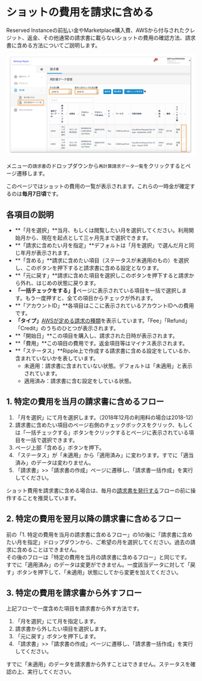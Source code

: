# ショットの費用を請求に含める

Reserved Instanceの前払い金やMarketplace購入費、AWSから付与されたクレジット、返金、その他通常の請求書に載らないショットの費用の確認方法、請求書に含める方法についてご説明します。

![](../.gitbook/assets/sukurnshotto-2019-01-28-214508.png)

メニューの`請求書`のドロップダウンから`再計算請求データ一覧`をクリックするとページ遷移します。

このページではショットの費用の一覧が表示されます。これらの一時金が確定するのは**毎月7日頃**です。

## 各項目の説明

* **「月を選択」**当月、もしくは閲覧したい月を選択してください。利用開始月から、現在を起点として三ヶ月先まで選択できます。
* **「請求に含めたい月を指定」**デフォルトは「月を選択」で選んだ月と同じ年月が表示されます。
* **「含める」**請求に含めたい項目（ステータスが未適用のもの）を選択し、このボタンを押下すると請求書に含める設定となります。
* **「元に戻す」**請求に含めた項目を選択しこのボタンを押下すると請求から外れ、はじめの状態に戻ります。
* **「一括チェックをする」**ページに表示されている項目を一括で選択します。もう一度押すと、全ての項目からチェックが外れます。
* **「アカウントID」**各項目はここに表示されているアカウントIDへの費用です。
* **「タイプ」**[AWSが定める請求の種類](https://docs.aws.amazon.com/ja_jp/awsaccountbilling/latest/aboutv2/enhanced-lineitem-columns.html)を表示しています。「Fee」「Refund」「Credit」のうちのひとつが表示されます。
* **「開始日」**この項目を購入し、請求された日時が表示されます。
* **「費用」**この項目の費用です。返金項目等はマイナス表示されます。
* **「ステータス」**Ripple上で作成する請求書に含める設定をしているか、含まれていないかを表しています。
  * 未適用：請求書に含まれていない状態。デフォルトは「未適用」と表示されています。
  * 適用済み：請求書に含む設定をしている状態。

## 1. 特定の費用を当月の請求書に含めるフロー

1. 「月を選択」にて月を選択します。（2018年12月の利用料の場合は2018-12\)
2. 請求書に含めたい項目のページ右側のチェックボックスをクリック、もしくは「一括チェックする」ボタンをクリックするとページに表示されている項目を一括で選択できます。
3. ページ上部「含める」ボタンを押下。
4. 「ステータス」が「未適用」から「適用済み」に変わります。すでに「適当済み」のデータは変わりません。
5. 「請求書」&gt;&gt;「請求書の作成」ページに遷移し、「請求書一括作成」を実行してください。

ショット費用を請求書に含める場合は、毎月の[請求書を発行する](https://docs.mobingi.com/v/ripple/mobingi-ripple/invoicing)フローの前に操作することを推奨しています。

## 2. 特定の費用を翌月以降の請求書に含めるフロー

前の「1. 特定の費用を当月の請求書に含めるフロー」の1の後に「請求書に含めたい月を指定」ドロップダウンから、ご希望の月を選択してください。過去の請求に含めることはできません。  
その後のフローは「特定の費用を当月の請求書に含めるフロー」と同じです。 すでに「適用済み」のデータは変更ができません。一度該当データに対して「戻す」ボタンを押下して、「未適用」状態にしてから変更を加えてください。

## 3. 特定の費用を請求書から外すフロー

上記フローで一度含めた項目を請求書から外す方法です。

1. 「月を選択」にて月を指定します。
2. 請求書から外したい項目を選択します。
3. 「元に戻す」ボタンを押下します。
4. 「請求書」&gt;&gt;「請求書の作成」ページに遷移し、「請求書一括作成」を実行してください。

すでに「未適用」のデータを請求書から外すことはできません。ステータスを確認の上、実行してください。

